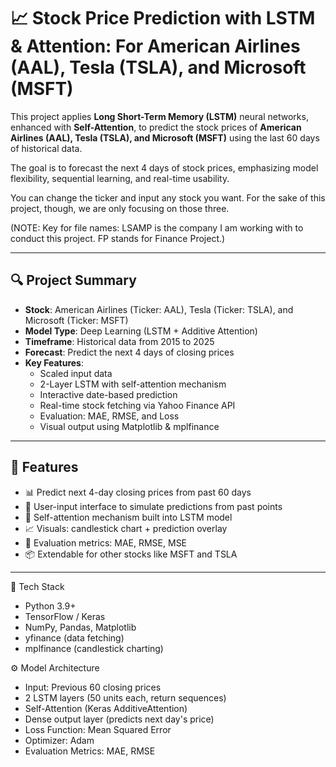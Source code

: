# 📈 Stock Price Prediction with LSTM & Attention: For American Airlines (AAL), Tesla (TSLA), and Microsoft (MSFT)

This project applies **Long Short-Term Memory (LSTM)** neural networks, enhanced with **Self-Attention**, to predict the stock prices of **American Airlines (AAL), Tesla (TSLA), and Microsoft (MSFT)** using the last 60 days of historical data.

The goal is to forecast the next 4 days of stock prices, emphasizing model flexibility, sequential learning, and real-time usability.

You can change the ticker and input any stock you want. For the sake of this project, though, we are only focusing on those three.

(NOTE: Key for file names: LSAMP is the company I am working with to conduct this project. FP stands for Finance Project.)

---

## 🔍 Project Summary

- **Stock**: American Airlines (Ticker: AAL), Tesla (Ticker: TSLA), and Microsoft (Ticker: MSFT)
- **Model Type**: Deep Learning (LSTM + Additive Attention)
- **Timeframe**: Historical data from 2015 to 2025
- **Forecast**: Predict the next 4 days of closing prices
- **Key Features**:
  - Scaled input data
  - 2-Layer LSTM with self-attention mechanism
  - Interactive date-based prediction
  - Real-time stock fetching via Yahoo Finance API
  - Evaluation: MAE, RMSE, and Loss
  - Visual output using Matplotlib & mplfinance

---

## 🚀 Features

- 📊 Predict next 4-day closing prices from past 60 days
- 📌 User-input interface to simulate predictions from past points
- 🧠 Self-attention mechanism built into LSTM model
- 📈 Visuals: candlestick chart + prediction overlay
- 🧪 Evaluation metrics: MAE, RMSE, MSE
- 📦 Extendable for other stocks like MSFT and TSLA

---

🧠 Tech Stack

 - Python 3.9+
 - TensorFlow / Keras
 - NumPy, Pandas, Matplotlib
 - yfinance (data fetching)
 - mplfinance (candlestick charting)

⚙️ Model Architecture

 - Input: Previous 60 closing prices
 - 2 LSTM layers (50 units each, return sequences)
 - Self-Attention (Keras AdditiveAttention)
 - Dense output layer (predicts next day's price)
 - Loss Function: Mean Squared Error
 - Optimizer: Adam
 - Evaluation Metrics: MAE, RMSE

